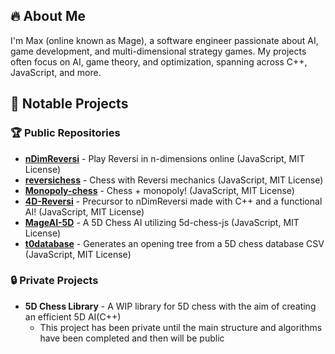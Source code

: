 ## 🔥 About Me
I'm Max (online known as Mage), a software engineer passionate about AI, game development, and multi-dimensional strategy games. My projects often focus on AI, game theory, and optimization, spanning across C++, JavaScript, and more.

## 🚀 Notable Projects

### 🏆 Public Repositories
- [**nDimReversi**](https://github.com/MageOfficial/nDimReversi) - Play Reversi in n-dimensions online (JavaScript, MIT License)
- [**reversichess**](https://github.com/MageOfficial/reversichess) - Chess with Reversi mechanics (JavaScript, MIT License)
- [**Monopoly-chess**](https://github.com/MageOfficial/Monopoly-Chess) - Chess + monopoly! (JavaScript, MIT License)
- [**4D-Reversi**](https://github.com/MageOfficial/4D-Reversi) - Precursor to nDimReversi made with C++ and a functional AI! (JavaScript, MIT License)
- [**MageAI-5D**](https://github.com/MageOfficial/MageAI-5D) - A 5D Chess AI utilizing 5d-chess-js (JavaScript, MIT License)
- [**t0database**](https://github.com/MageOfficial/t0database) - Generates an opening tree from a 5D chess database CSV (JavaScript, MIT License)
### 🔒 Private Projects
- **5D Chess Library** - A WIP library for 5D chess with the aim of creating an efficient 5D AI(C++)
  - This project has been private until the main structure and algorithms have been completed and then will be public

